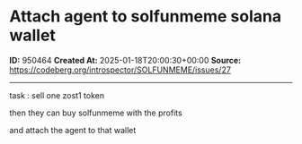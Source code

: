 # Attach agent to solfunmeme solana wallet

**ID:** 950464
**Created At:** 2025-01-18T20:00:30+00:00
**Source:** https://codeberg.org/introspector/SOLFUNMEME/issues/27

---

task : 
sell one zost1 token 

then they can buy solfunmeme with the profits

and attach the agent to that wallet